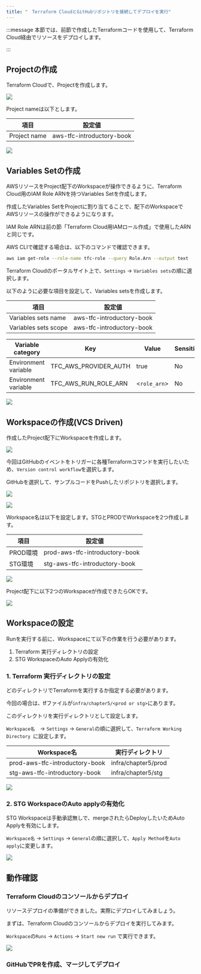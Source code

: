 ```yaml
---
title: "　Terraform CloudとGitHubリポジトリを接続してデプロイを実行"
---
```


:::message
本節では、前節で作成したTerraformコードを使用して、Terraform Cloud経由でリソースをデプロイします。

:::

## Projectの作成

Terraform Cloudで、Projectを作成します。

![](/images/chapter_5/04-project-1.png)

Project nameは以下とします。

| 項目  |  設定値  |
| ---- | ---- |
|  Project name  |  aws-tfc-introductory-book  |

![](/images/chapter_5/04-project-2.png)

## Variables Setの作成

AWSリソースをProject配下のWorkspaceが操作できるように、Terraform Cloud用のIAM Role ARNを持つVariables Setを作成します。

作成したVariables SetをProjectに割り当てることで、配下のWorkspaceでAWSリソースの操作ができるようになります。

IAM Role ARNは前の節「Terraform Cloud用IAMロール作成」で使用したARNと同じです。

AWS CLIで確認する場合は、以下のコマンドで確認できます。

```bash
aws iam get-role --role-name tfc-role --query Role.Arn --output text
```

Terraform Cloudのポータルサイト上で、`Settings` -> `Variables sets`の順に選択します。

以下のように必要な項目を設定して、Variables setsを作成します。

| 項目  |  設定値  |
| ---- | ---- |
|  Variables sets name  |  aws-tfc-introductory-book  |
|  Variables sets scope  |  aws-tfc-introductory-book  |

| Variable category  |  Key  |  Value  |  Sensitive  |
| ---- | ---- | ---- | ---- |
|  Environment variable  |  TFC_AWS_PROVIDER_AUTH  |  true  | No  |
|  Environment variable  |  TFC_AWS_RUN_ROLE_ARN  |  <`role_arn`>  |  No  |


![](/images/chapter_5/04-variables-1.png)

## Workspaceの作成(VCS Driven)

作成したProject配下にWorkspaceを作成します。

![](/images/chapter_5/04-workspace-1.png)

今回はGitHubのイベントをトリガーに各種Terraformコマンドを実行したいため、`Version control workflow`を選択します。

GitHubを選択して、サンプルコードをPushしたリポジトリを選択します。

![](/images/chapter_5/04-workspace-2.png)

![](/images/chapter_5/04-workspace-3.png)

Workspace名は以下を設定します。STGとPRODでWorkspaceを2つ作成します。

| 項目  |　設定値 |
| ---- | ---- |
| PROD環境|  prod-aws-tfc-introductory-book  |
| STG環境 |  stg-aws-tfc-introductory-book  |

![](/images/chapter_5/04-workspace-4.png)

Project配下に以下2つのWorkspaceが作成できたらOKです。

![](/images/chapter_5/04-workspace-5.png)

## Workspaceの設定

Runを実行する前に、Workspaceにて以下の作業を行う必要があります。

1. Terraform 実行ディレクトリの設定
2. STG WorkspaceのAuto Applyの有効化

### 1. Terraform 実行ディレクトリの設定

どのディレクトリでTerraformを実行するか指定する必要があります。

今回の場合は、tfファイルが`infra/chapter5/<prod or stg>`にあります。

このディレクトリを実行ディレクトリとして設定します。

`Workspace名`　-> `Settings` -> `General`の順に選択して、`Terraform Working Directory
`に設定します。

| Workspace名  |  実行ディレクトリ  |
| ---- | ---- |
|  prod-aws-tfc-introductory-book  |  infra/chapter5/prod  |
|  stg-aws-tfc-introductory-book  |  infra/chapter5/stg  |

![](/images/chapter_5/04-workspace-setting-1.png)

### 2. STG WorkspaceのAuto applyの有効化

STG Workspaceは手動承認無しで、mergeされたらDeployしたいためAuto Applyを有効にします。

`Workspace名` -> `Settings` -> `General`の順に選択して、`Apply Method`を`Auto apply`に変更します。

![](/images/chapter_5/04-workspace-setting-2.png)

## 動作確認

### Terraform Cloudのコンソールからデプロイ

リソースデプロイの準備ができました。実際にデプロイしてみましょう。

まずは、Terraform Cloudのコンソールからデプロイを実行してみます。

`Workspace`の`Runs` -> `Actions` -> `Start new run` で実行できます。

![](/images/chapter_5/04-manual-run.png)

### GitHubでPRを作成、マージしてデプロイ